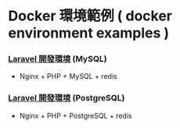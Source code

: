# Docker 環境範例 ( docker environment examples )

### [Laravel 開發環境](https://github.com/ray247k/docker_env/tree/master/nginx_php_mysql) (MySQL)
- Nginx + PHP + MySQL + redis

### [Laravel 開發環境](https://github.com/ray247k/docker_env/tree/master/nginx_php_postgresql) (PostgreSQL)
- Nginx + PHP + PostgreSQL + redis